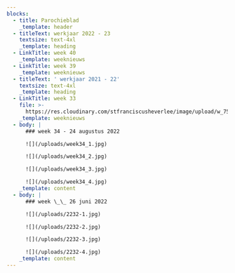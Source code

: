 ```yaml
---
blocks:
  - title: Parochieblad
    _template: header
  - titleText: werkjaar 2022 - 23
    textsize: text-4xl
    _template: heading
  - LinkTitle: week 40
    _template: weeknieuws
  - LinkTitle: week 39
    _template: weeknieuws
  - titleText: ' werkjaar 2021 - 22'
    textsize: text-4xl
    _template: heading
  - LinkTitle: week 33
    file: >-
      https://res.cloudinary.com/stfranciscusheverlee/image/upload/w_75,h_75,c_fill,q_auto/v1667158495/Frando22-33_yjeno3.pdf
    _template: weeknieuws
  - body: |
      ### week 34 - 24 augustus 2022

      ![](/uploads/week34_1.jpg)

      ![](/uploads/week34_2.jpg)

      ![](/uploads/week34_3.jpg)

      ![](/uploads/week34_4.jpg)
    _template: content
  - body: |
      ### week \_\_ 26 juni 2022

      ![](/uploads/2232-1.jpg)

      ![](/uploads/2232-2.jpg)

      ![](/uploads/2232-3.jpg)

      ![](/uploads/2232-4.jpg)
    _template: content
---
```


